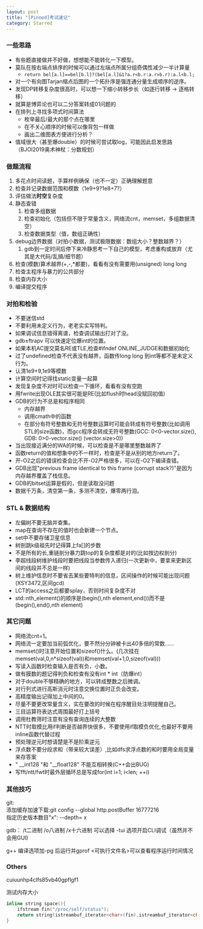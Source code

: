 ```yaml
---
layout: post
title: "[Pinned]考试速记"
category: Starred
---
```


### 一些思路
* 有些题直接做并不好做，想想能不能转化一下模型。
* 莫队在按右端点排序的时候可以通过左端点所属分组奇偶性减少一半计算量
	* `return bel[a.l]==bel[b.l]?(bel[a.l]&1?a.r<b.r:a.r>b.r):a.l<b.l;`
* 对一个有向图Tarjan缩点后图的一个拓扑序是强连通分量生成顺序的逆序。
* 发现DP转移复杂度很高时，可以想一下缩小转移步长（如逐行转移 -> 逐格转移）
* 就算是博弈论也可以二分答案转成01问题的
* 在排列上寻找多项式时间算法
	* 枚举最后/最大的那个点在哪里
	* 在不关心顺序的时候可以像背包一样做
	* 画出二维图表方便进行分析？
* 值域很大（甚至爆double）的时候可尝试取log，可能因此启发思路（BJOI2019奥术神杖：分数规划）

### 做题流程
1. 多花点时间读题，手算样例确保（也不一定）正确理解题意
2. 检查并记录数据范围和模数（1e9+9?1e8+7?）
3. 评估做法**时空**复杂度
4. 静态查错
	1. 检查多组数据
	2. 检查初始化（包括但不限于常量含义，网络流cnt，memset，多组数据清空）
	3. 检查数据类型（值，数组正确性）
5. debug边界数据（对拍小数据，测试极限数据：数组大小？整数越界？）
	1. gdb到一定时间后停下来冷静思考一下自己的模型，考虑重构或放弃（尤其是大代码/乱搞/细节题）
6. 检查(模数)算术越界(+,-,*都要)，看看有没有需要用(unsigned) long long
7. 检查主程序与暴力的公共部分
8. 检查内存大小
9. 编译提交程序

### 对拍和检验
* 不要迷信std
* 不要利用未定义行为，老老实实写特判。
* 如果调试信息错得离谱，检查调试输出打对了没。
* gdb±ftrapv 可以快速定位爆int的位置。
* 如果本机AC提交莫名RE或TLE,检查#ifndef ONLINE_JUDGE和数据初始化
* 过了undefined检查不代表没有越界，函数传long long 到int等都不是未定义行为。
* 认清1e9+9,1e9等模数
* 计算空间时记得找static变量一起算
* 发现复杂度不对时可以检查一下循环，看看有没有空跑
* 用fwrite出现OLE其实很可能是RE(比如flush时head没赋回初值)
* GDB的行为不总是和程序相同
    * 内存越界
    * 调用cmath中的函数
    * 在部分有符号整数和无符号整数运算时可能会转成有符号整数(比如调用STL的size函数)，而gcc程序会转成无符号整数(GCC: 0<0-vector.size(), GDB: 0>0-vector.size() (vector.size>0))
* 当出现接近满分的WA的时候，可以检查是不是哪里整数越界了
* 函数return的值和想象中的不一样时，检查是不是从别的地方return了。
* 开-O2之后的错误检查会比不开-O2严格很多，可以在-O2下编译查错。
* GDB出现"previous frame identical to this frame (corrupt stack?)"是因为内存越界覆盖了栈信息。
* GDB的bitset运算是假的，但是读取没问题
* 数据千万条，清空第一条，多测不清空，爆零两行泪。

### STL & 数据结构

* 左偏树不要无脑并查集。
* map在查询不存在的值时也会新建一个节点。
* set中不要存储卫星信息
* 树剖跳k级祖先时记得算上fa[]的步数
* 不是所有的长,重链剖分暴力跳top的复杂度都是对的(比如按边权剖分)
* 李超线段树维护线段时要把线段当参数传入递归(一次更新中，要拿来更新区间的线段并不总是一样)
* 树上维护信息时不要省去某些要特判的信息，区间操作的时候可能出现问题(XSY3472,区间gcd)
* LCT的access之后都要splay，否则时间复杂度不对
* std::nth_element()的顺序是(begin(),nth element,end())而不是(begin(),end(),nth element)

### 其它问题
* 网络流cnt=1。
* 网络流一定要加当前弧优化，要不然分分钟被卡出40多倍的常数……
* memset()时注意开始位置和sizeof()什么。(几次挂在memset(val,0,n*sizeof(val))和memset(val+1,0,sizeof(val)))
* 写读入函数时检查输入是否有负，小数。
* 做有膜数的题记得判负和检查有没有int * int（防爆int）
* 对于double不够精确的地方，可以转成整数之后微调。
* 对行列式进行高斯消元时注意交换位置时正负会改变。
* 高精度输出记得加上中间的0。
* 尽量不要更改常量含义，实在要改的时候在程序醒目处注明提醒自己。
* 三目运算符表达式周围最好打上括号
* 调用杜教筛时注意有没有查询连续的大整数
* NTT时取模比用if判断是否越界快很多，不要使用if取模负优化,也最好不要用inline函数代替过程
* 预处理逆元时想请楚是不是阶乘逆元
* 浮点数不要分段求和（带来较大误差）,比如dfs求浮点数的和时要用全局变量来存答案
* " __int128 "和 "__float128" 不能互相转换(C++会出BUG)
* 写fft/ntt/fwt时最外层循环总是写成for(int i=1; i<len; ++i)


### 其他技巧
git:  
添加缓存加速下载:git config --global http.postBuffer 16777216  
指定历史版本数目"x": --depth= x  

gdb：
/t二进制 /o八进制 /x十六进制
可以选择 -tui 选项开启CLI调试（虽然并不会用GUI)

g++ 编译选项加-pg 后运行并gprof <可执行文件名>可以查看程序运行时间情况


### Others

cuiuunhp4clfs85vb40gpflgf1

测试内存大小
```cpp
inline string space(){
	ifstream fin("/proc/self/status");
	return string(istreambuf_iterator<char>(fin),istreambuf_iterator<char>());
}
```
